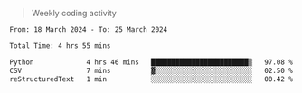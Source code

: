 > Weekly coding activity
<!--START_SECTION:waka-->

```txt
From: 18 March 2024 - To: 25 March 2024

Total Time: 4 hrs 55 mins

Python             4 hrs 46 mins   ████████████████████████▒   97.08 %
CSV                7 mins          ▓░░░░░░░░░░░░░░░░░░░░░░░░   02.50 %
reStructuredText   1 min           ░░░░░░░░░░░░░░░░░░░░░░░░░   00.42 %
```

<!--END_SECTION:waka-->
